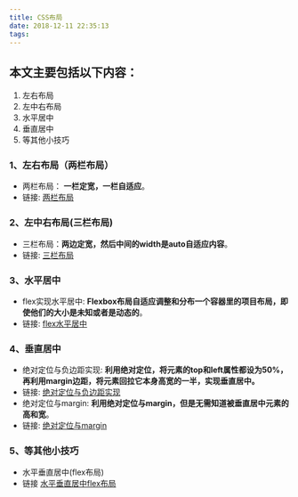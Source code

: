 ```yaml
---
title: CSS布局
date: 2018-12-11 22:35:13
tags:
---
```



## 本文主要包括以下内容：

1. 左右布局
2. 左中右布局
3. 水平居中
4. 垂直居中
5. 等其他小技巧

### 1、左右布局（两栏布局）

- 两栏布局： **一栏定宽，一栏自适应**。
- 链接:
[两栏布局](http://js.jirengu.com/ruzogewubi/1/edit?html,css,output)

### 2、左中右布局(三栏布局)

- 三栏布局：**两边定宽，然后中间的width是auto自适应内容**。
- 链接:
[三栏布局](http://js.jirengu.com/dezilezuke/1/edit?html,css,output)

### 3、水平居中

- flex实现水平居中: **Flexbox布局自适应调整和分布一个容器里的项目布局，即使他们的大小是未知或者是动态的**。
- 链接:
[flex水平居中](http://js.jirengu.com/wisegaguco/1/edit?html,css,output)

### 4、垂直居中

- 绝对定位与负边距实现: **利用绝对定位，将元素的top和left属性都设为50%，再利用margin边距，将元素回拉它本身高宽的一半，实现垂直居中。**
- 链接:
[绝对定位与负边距实现](http://js.jirengu.com/nolikenemi/1/edit?html,css,output)
- 绝对定位与margin: **利用绝对定位与margin，但是无需知道被垂直居中元素的高和宽**。
- 链接: 
[绝对定位与margin](http://js.jirengu.com/huzetituqu/1/edit)

### 5、等其他小技巧

- 水平垂直居中(flex布局)
- 链接
[水平垂直居中flex布局](http://js.jirengu.com/limoyefato/1/edit?html,css,output)





